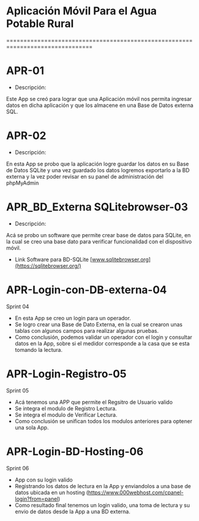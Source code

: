 # Aplicación Móvil Para el Agua Potable Rural
=============================================================================== 

# APR-01

 - Descripción:
 
Este App se creó para lograr que una Aplicación móvil
nos permita ingresar datos en dicha aplicación y que los almacene en
una Base de Datos externa SQL.

# APR-02

 - Descripción:
 
En esta App se probo que la aplicación logre guardar los datos en su Base de Datos SQLite 
y una vez guardado los datos logremos exportarlo a la BD externa y la vez poder revisar en
su panel de administración del phpMyAdmin 


# APR_BD_Externa SQLitebrowser-03

 - Descripción:

Acá se probo un software que permite crear base de datos para SQLite, en la cual se 
creo una base dato para verificar funcionalidad con el dispositivo móvil.

 - Link Software para BD-SQLite [www.sqlitebrowser.org](https://sqlitebrowser.org/)

# APR-Login-con-DB-externa-04
  Sprint 04

 - En esta App se creo un login para un operador.
 - Se logro crear una Base de Dato Externa, en la cual se crearon unas tablas con algunos 
   campos para realizar algunas pruebas.
 - Como conclusión, podemos validar un operador con el login y consultar datos en la App,
   sobre si el medidor corresponde a la casa que se esta tomando la lectura.
   
# APR-Login-Registro-05
  Sprint 05
  
  - Acá tenemos una APP que permite el Regsitro de Usuario valido 
  - Se integra el modulo de Registro Lectura.
  - Se integra el modulo de Verificar Lectura.
  - Como conclusión se unifican todos los modulos anteriores para optener una sola App.
  
 # APR-Login-BD-Hosting-06
   Sprint 06
   - App con su login valido
   - Registrando los datos de lectura en la App y enviandolos a una base de datos ubicada en un hosting
   (https://www.000webhost.com/cpanel-login?from=panel)
   - Como resultado final tenemos un login valido, una toma de lectura y su envio de datos desde la App a una BD externa.
   


